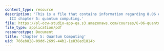 ```yaml
---
content_type: resource
description: 'This is a file that contains information regarding 8.06 quantum physics
  III chapter 5: quantum computing.'
file: https://ol-ocw-studio-app-qa.s3.amazonaws.com/courses/8-06-quantum-physics-iii-spring-2016/766eb82809dd269944b11e838ed1814b_MIT8_06S16_chap5.pdf
file_type: application/pdf
resourcetype: Document
title: 'Chapter 5: Quantum Computing'
uid: 766eb828-09dd-2699-44b1-1e838ed1814b
---
```


